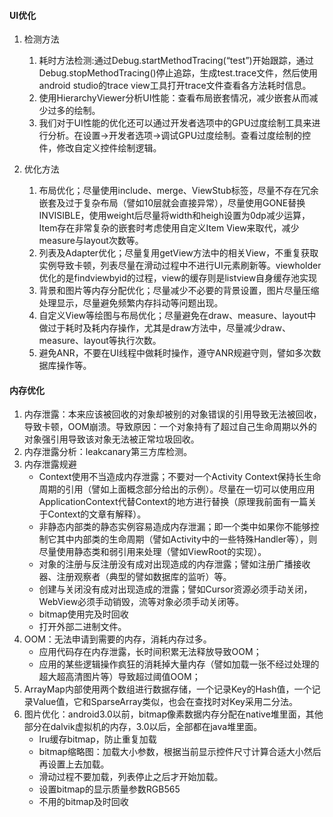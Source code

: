 #### UI优化
1. 检测方法
    1. 耗时方法检测:通过Debug.startMethodTracing(“test”)开始跟踪，通过Debug.stopMethodTracing()停止追踪，生成test.trace文件，然后使用android studio的trace view工具打开trace文件查看各方法耗时信息。
    2. 使用HierarchyViewer分析UI性能：查看布局嵌套情况，减少嵌套从而减少过多的绘制。
    3. 我们对于UI性能的优化还可以通过开发者选项中的GPU过度绘制工具来进行分析。在设置->开发者选项->调试GPU过度绘制。查看过度绘制的控件，修改自定义控件绘制逻辑。

2. 优化方法
    1. 布局优化；尽量使用include、merge、ViewStub标签，尽量不存在冗余嵌套及过于复杂布局（譬如10层就会直接异常），尽量使用GONE替换INVISIBLE，使用weight后尽量将width和heigh设置为0dp减少运算，Item存在非常复杂的嵌套时考虑使用自定义Item View来取代，减少measure与layout次数等。
    2. 列表及Adapter优化；尽量复用getView方法中的相关View，不重复获取实例导致卡顿，列表尽量在滑动过程中不进行UI元素刷新等。viewholder优化的是findviewbyid的过程，view的缓存则是listview自身缓存池实现
    3. 背景和图片等内存分配优化；尽量减少不必要的背景设置，图片尽量压缩处理显示，尽量避免频繁内存抖动等问题出现。
    4. 自定义View等绘图与布局优化；尽量避免在draw、measure、layout中做过于耗时及耗内存操作，尤其是draw方法中，尽量减少draw、measure、layout等执行次数。
    5. 避免ANR，不要在UI线程中做耗时操作，遵守ANR规避守则，譬如多次数据库操作等。

#### 内存优化
1. 内存泄露：本来应该被回收的对象却被别的对象错误的引用导致无法被回收，导致卡顿，OOM崩溃。导致原因：一个对象持有了超过自己生命周期以外的对象强引用导致该对象无法被正常垃圾回收。
2. 内存泄露分析：leakcanary第三方库检测。
3. 内存泄露规避
    * Context使用不当造成内存泄露；不要对一个Activity Context保持长生命周期的引用（譬如上面概念部分给出的示例）。尽量在一切可以使用应用ApplicationContext代替Context的地方进行替换（原理我前面有一篇关于Context的文章有解释）。
    * 非静态内部类的静态实例容易造成内存泄漏；即一个类中如果你不能够控制它其中内部类的生命周期（譬如Activity中的一些特殊Handler等），则尽量使用静态类和弱引用来处理（譬如ViewRoot的实现）。
    * 对象的注册与反注册没有成对出现造成的内存泄露；譬如注册广播接收器、注册观察者（典型的譬如数据库的监听）等。
    * 创建与关闭没有成对出现造成的泄露；譬如Cursor资源必须手动关闭，WebView必须手动销毁，流等对象必须手动关闭等。
    * bitmap使用完及时回收
    * 打开外部二进制文件。
4. OOM：无法申请到需要的内存，消耗内存过多。
    * 应用代码存在内存泄露，长时间积累无法释放导致OOM；
    * 应用的某些逻辑操作疯狂的消耗掉大量内存（譬如加载一张不经过处理的超大超高清图片等）导致超过阈值OOM；
5. ArrayMap内部使用两个数组进行数据存储，一个记录Key的Hash值，一个记录Value值，它和SparseArray类似，也会在查找时对Key采用二分法。
6. 图片优化：android3.0以前，bitmap像素数据内存分配在native堆里面，其他部分在dalvik虚拟机的内存，3.0以后，全部都在java堆里面。
    * lru缓存bitmap，防止重复加载
    * bitmap缩略图：加载大小参数，根据当前显示控件尺寸计算合适大小然后再设置上去加载。
    * 滑动过程不要加载，列表停止之后才开始加载。
    * 设置bitmap的显示质量参数RGB565
    * 不用的bitmap及时回收